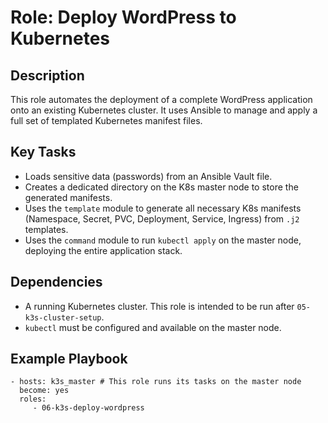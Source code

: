 # Role: Deploy WordPress to Kubernetes

## Description

This role automates the deployment of a complete WordPress application onto an existing Kubernetes cluster. It uses Ansible to manage and apply a full set of templated Kubernetes manifest files.

## Key Tasks
- Loads sensitive data (passwords) from an Ansible Vault file.
- Creates a dedicated directory on the K8s master node to store the generated manifests.
- Uses the `template` module to generate all necessary K8s manifests (Namespace, Secret, PVC, Deployment, Service, Ingress) from `.j2` templates.
- Uses the `command` module to run `kubectl apply` on the master node, deploying the entire application stack.

## Dependencies
- A running Kubernetes cluster. This role is intended to be run after `05-k3s-cluster-setup`.
- `kubectl` must be configured and available on the master node.

## Example Playbook

    - hosts: k3s_master # This role runs its tasks on the master node
      become: yes
      roles:
         - 06-k3s-deploy-wordpress
